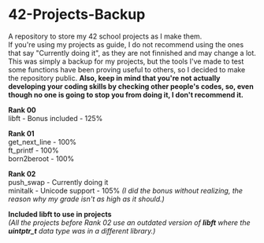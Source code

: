 # 42-Projects-Backup
A repository to store my 42 school projects as I make them.  
If you're using my projects as guide, I do not recommend using the ones that say "Currently doing it", as they are not finnished and may change a lot. This was simply a backup for my projects, but the tools I've made to test some functions have been proving useful to others, so I decided to make the repository public. **Also, keep in mind that you're not actually developing your coding skills by checking other people's codes, so, even though no one is going to stop you from doing it, I don't recommend it.**  

**Rank 00**  
libft - Bonus included - 125%  

**Rank 01**  
get_next_line - 100%  
ft_printf - 100%  
born2beroot - 100%

**Rank 02**  
push_swap - Currently doing it  
minitalk - Unicode support - 105% *(I did the bonus without realizing, the reason why my grade isn't as high as it should.)*

**Included libft to use in projects**  
*(All the projects before Rank 02 use an outdated version of **libft** where the **uintptr_t** data type was in a different library.)*  
